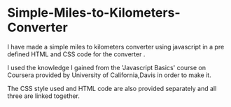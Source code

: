 # Simple-Miles-to-Kilometers-Converter
I have made a simple miles to kilometers converter using javascript in a pre defined HTML and CSS code for the converter .

I used the knowledge I gained from the 'Javascript Basics' course on Coursera provided by University of California,Davis in order to make it.

The CSS style used and HTML code are also provided separately and all three are linked together.
